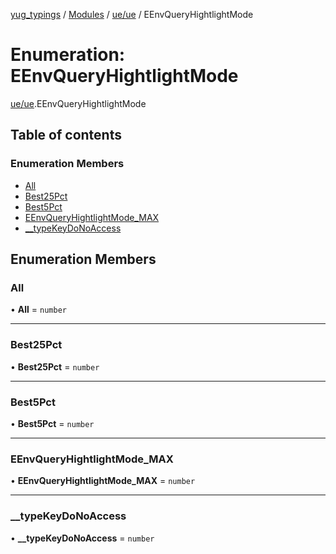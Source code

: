 [yug_typings](../README.md) / [Modules](../modules.md) / [ue/ue](../modules/ue_ue.md) / EEnvQueryHightlightMode

# Enumeration: EEnvQueryHightlightMode

[ue/ue](../modules/ue_ue.md).EEnvQueryHightlightMode

## Table of contents

### Enumeration Members

- [All](ue_ue.EEnvQueryHightlightMode.md#all)
- [Best25Pct](ue_ue.EEnvQueryHightlightMode.md#best25pct)
- [Best5Pct](ue_ue.EEnvQueryHightlightMode.md#best5pct)
- [EEnvQueryHightlightMode\_MAX](ue_ue.EEnvQueryHightlightMode.md#eenvqueryhightlightmode_max)
- [\_\_typeKeyDoNoAccess](ue_ue.EEnvQueryHightlightMode.md#__typekeydonoaccess)

## Enumeration Members

### All

• **All** = `number`

___

### Best25Pct

• **Best25Pct** = `number`

___

### Best5Pct

• **Best5Pct** = `number`

___

### EEnvQueryHightlightMode\_MAX

• **EEnvQueryHightlightMode\_MAX** = `number`

___

### \_\_typeKeyDoNoAccess

• **\_\_typeKeyDoNoAccess** = `number`
